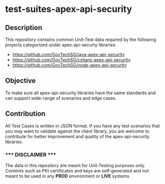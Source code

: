 # test-suites-apex-api-security

## Description
This repository contains common Unit-Test data required by the following projects categorized under apex-api-securty libraries:
- https://github.com/GovTechSG/java-apex-api-security
- https://github.com/GovTechSG/csharp-apex-api-security
- https://github.com/GovTechSG/node-apex-api-security

## Objective
To make sure all apex-api-security libraries have the same standards and can support wide-range of scenarios and edge cases.


## Contribution
All Test Cases is written in JSON format. If you have any test scenarios that you may want to validate against the client library, you are welcome to contribute for better improvement and quality of the apex-api-security libraries.


### *** DISCLAIMER *** 
The data in this repository are meant for Unit-Testing purposes only. 
Contents such as PKI certificates and keys are self-generated and not meant to be used in any **PROD** environment or **LIVE** systems
